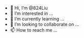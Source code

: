 - 👋 Hi, I’m @824Liu
- 👀 I’m interested in ...
- 🌱 I’m currently learning ...
- 💞️ I’m looking to collaborate on ...
- 📫 How to reach me ...

<!---
824Liu/824Liu is a ✨ special ✨ repository because its `README.md` (this file) appears on your GitHub profile.
You can click the Preview link to take a look at your changes.
--->
